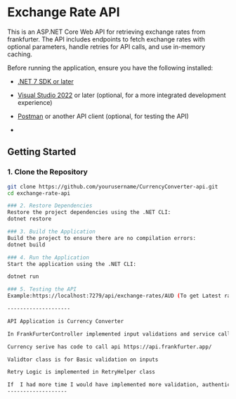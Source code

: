 # Exchange Rate API

This is an ASP.NET Core Web API for retrieving  exchange rates from frankfurter.
The API includes endpoints to fetch exchange rates with optional parameters, handle retries for API calls, and use in-memory caching.

Before running the application, ensure you have the following installed:

- [.NET 7 SDK or later](https://dotnet.microsoft.com/download)
- [Visual Studio 2022](https://visualstudio.microsoft.com/) or later (optional, for a more integrated development experience)
- [Postman](https://www.postman.com/) or another API client (optional, for testing the API)

- 
## Getting Started

### 1. Clone the Repository

```bash
git clone https://github.com/yourusername/CurrencyConverter-api.git
cd exchange-rate-api

### 2. Restore Dependencies
Restore the project dependencies using the .NET CLI:
dotnet restore

### 3. Build the Application
Build the project to ensure there are no compilation errors:
dotnet build

### 4. Run the Application
Start the application using the .NET CLI:

dotnet run

### 5. Testing the API
Example:https://localhost:7279/api/exchange-rates/AUD (To get Latest rates using AUD as Base)

--------------------

API Application is Currency Converter 

In FrankFurterController implemented input validations and service calls

Currency serive has code to call api https://api.frankfurter.app/

Validtor class is for Basic validation on inputs

Retry Logic is implemented in RetryHelper class

If	I had more time I would have implemented more validation, authentication for api calls and UI to show the Data in more presentable manner
-------------------